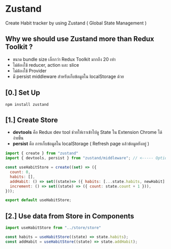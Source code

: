 # Zustand 
Create Habit tracker by using Zustand ( Global State Management )

## Why we should use Zustand more than Redux Toolkit ?
- ขนาด bundle size เล็กกว่า Redux Toolkit มากถึง 20 เท่า
- ไม่ต้องใช้ reducer, action และ slice 
- ไม่ต้องใช้ Provider
- มี persist middleware สำหรับเก็บข้อมูลใน localStorage ด้วย

## [0.] Set Up
```
npm install zustand
```

## [1.] Create Store
- **devtools** คือ Redux dev tool ช่วยให้เราเข้าไปดู State ใน Extension Chrome ได้ง่ายขึ้น
- **persist** คือ การเก็บข้อมูลใน localStorage ( Refresh page แล้วข้อมูลยังอยู่ )
```javascript
import { create } from "zustand"
import { devtools, persist } from "zustand/middleware"; // <----- Optional ใส่หลัง create(devtool(persist(set) => ....

const useHabitStore = create((set) => ({
  count: 0,
  habits: [],
  addHabit: () => set((state)=> ({ habits: [...state.habits, newHabit] })),
  increment: () => set((state) => ({ count: state.count + 1 })),
}));

export default useHabitStore;
```

## [2.] Use data from Store in Components
```javascript
import useHabitStore from "../store/store"

const habits = useHabitStore((state) => state.habits);
const addHabit = useHabitStore((state) => state.addHabit);
```
